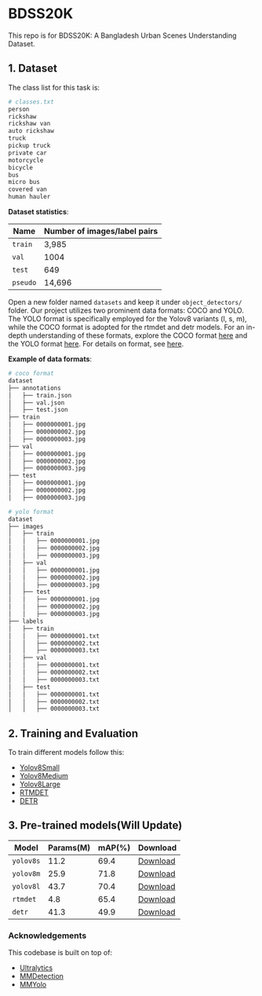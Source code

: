 # BDSS20K

This repo is for BDSS20K: A Bangladesh Urban Scenes Understanding Dataset.

## 1. Dataset
The class list for this task is:

```bash
# classes.txt
person
rickshaw
rickshaw van
auto rickshaw
truck
pickup truck
private car
motorcycle
bicycle
bus
micro bus
covered van
human hauler
```

**Dataset statistics**:

| Name     | Number of images/label pairs |
| -------- | ---------------------------- |
| `train`  | 3,985                        |
| `val`    | 1004                         |
| `test`   | 649                          |
| `pseudo` | 14,696                       |

Open a new folder named `datasets` and keep it under `object_detectors/` folder. Our project utilizes two prominent data formats: COCO and YOLO. The YOLO format is specifically employed for the Yolov8 variants (l, s, m), while the COCO format is adopted for the rtmdet and detr models. For an in-depth understanding of these formats, explore the COCO format [here](https://roboflow.com/formats/coco-json) and the YOLO format [here](https://roboflow.com/formats/yolov8-pytorch-txt). For details on format, see [here](https://github.com/meituan/YOLOv6/blob/main/docs/Train_custom_data.md#1-prepare-your-own-dataset).

**Example of data formats**:

```bash
# coco format
dataset
├── annotations
│   ├── train.json
│   ├── val.json
│   ├── test.json
├── train
│   ├── 0000000001.jpg
│   ├── 0000000002.jpg
│   ├── 0000000003.jpg
├── val
│   ├── 0000000001.jpg
│   ├── 0000000002.jpg
│   ├── 0000000003.jpg
├── test
│   ├── 0000000001.jpg
│   ├── 0000000002.jpg
│   ├── 0000000003.jpg
```

```bash
# yolo format
dataset
├── images
│   ├── train
│   │   ├── 0000000001.jpg
│   │   ├── 0000000002.jpg
│   │   ├── 0000000003.jpg
│   ├── val
│   │   ├── 0000000001.jpg
│   │   ├── 0000000002.jpg
│   │   ├── 0000000003.jpg
│   ├── test
│   │   ├── 0000000001.jpg
│   │   ├── 0000000002.jpg
│   │   ├── 0000000003.jpg
├── labels
│   ├── train
│   │   ├── 0000000001.txt
│   │   ├── 0000000002.txt
│   │   ├── 0000000003.txt
│   ├── val
│   │   ├── 0000000001.txt
│   │   ├── 0000000002.txt
│   │   ├── 0000000003.txt
│   ├── test
│   │   ├── 0000000001.txt
│   │   ├── 0000000002.txt
│   │   ├── 0000000003.txt
```

## 2. Training and Evaluation

To train different models follow this:

- [Yolov8Small](https://github.com/hasibzunair/bdss20k-dataset/tree/models/object_detectors/yolov8s)
- [Yolov8Medium](https://github.com/hasibzunair/bdss20k-dataset/tree/models/object_detectors/yolov8m)
- [Yolov8Large](https://github.com/hasibzunair/bdss20k-dataset/tree/models/object_detectors/yolov8l)
- [RTMDET](https://github.com/hasibzunair/bdss20k-dataset/tree/models/object_detectors/rtmdet)
- [DETR](https://github.com/hasibzunair/bdss20k-dataset/tree/models/object_detectors/detr)

##  3. Pre-trained models(Will Update)

| Model          | Params(M)	      | mAP(%) | Download    |
|------------------|------------------|---------|-------------|
| `yolov8s`        | 11.2 | 69.4   | [Download](https://github.com/hasibzunair/bdss20k-dataset/releases/download/0.0.1/best.pt) |
| `yolov8m` | 25.9  | 71.8  | [Download](https://github.com/hasibzunair/bdss20k-dataset/releases/download/0.0.2/best.pt) |
| `yolov8l`           | 43.7          | 70.4   | [Download](https://github.com/hasibzunair/bdss20k-dataset/releases/download/0.0.3/best.pt) |
| `rtmdet`           | 4.8          | 65.4   | [Download](https://github.com/hasibzunair/bdss20k-dataset/releases/download/0.0.4/best_coco_bbox_mAP_epoch_363.pth) |
| `detr`           | 41.3          | 49.9   | [Download](https://github.com/hasibzunair/bdss20k-dataset/releases/download/0.0.5/epoch_400.pth) |

### Acknowledgements

This codebase is built on top of:

- [Ultralytics](https://github.com/ultralytics/ultralytics)
- [MMDetection](https://github.com/open-mmlab/mmdetection)
- [MMYolo](https://github.com/open-mmlab/mmyolo)
